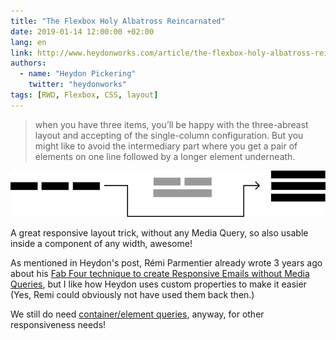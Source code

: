 ```yaml
---
title: "The Flexbox Holy Albatross Reincarnated"
date: 2019-01-14 12:00:00 +02:00
lang: en
link: http://www.heydonworks.com/article/the-flexbox-holy-albatross-reincarnated
authors:
  - name: "Heydon Pickering"
    twitter: "heydonworks"
tags: [RWD, Flexbox, CSS, layout]
---
```


> when you have three items, you’ll be happy with the three-abreast layout and accepting of the single-column configuration. But you might like to avoid the intermediary part where you get a pair of elements on one line followed by a longer element underneath.

![](flexbox-albatros.png)

A great responsive layout trick, without any Media Query, so also usable inside a component of any width, awesome!

As mentioned in Heydon's post, Rémi Parmentier already wrote 3 years ago about his [Fab Four technique to create Responsive Emails without Media Queries](https://medium.freecodecamp.org/the-fab-four-technique-to-create-responsive-emails-without-media-queries-baf11fdfa848), but I like how Heydon uses custom properties to make it easier (Yes, Remi could obviously not have used them back then.)

We still do need [container/element queries](https://wicg.github.io/container-queries/), anyway, for other responsiveness needs!
